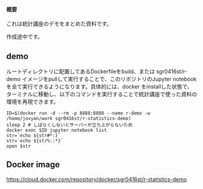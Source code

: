 #### 概要
これは統計講座のデモをまとめた資料です。

作成途中です。

## demo
ルートディレクトリに配置してあるDockerfileをbuild、または sgr0416st/r-demo イメージをpullして実行することで、このリポジトリのJupyter notebookを全て実行できるようになります。具体的には、docker をinstallした状態で、ターミナルに移動し、以下のコマンドを実行することで統計講座で使った資料の環境を再現できます。

```
ID=$(docker run -d --rm -p 8888:8888 --name r-demo -w /home/jovyan/work sgr0416st/r-statistics-demo)
sleep 2 # しばらくしないとサーバーが立ち上がらないため
docker exec $ID jupyter notebook list
str=`echo ${str#*:}`
str=`echo ${str%::*}`
open $str
```

## Docker image
https://cloud.docker.com/repository/docker/sgr0416st/r-statistics-demo
